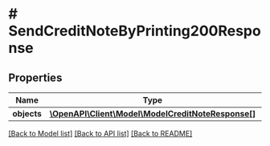 # # SendCreditNoteByPrinting200Response

## Properties

Name | Type | Description | Notes
------------ | ------------- | ------------- | -------------
**objects** | [**\OpenAPI\Client\Model\ModelCreditNoteResponse[]**](ModelCreditNoteResponse.md) |  | [optional]

[[Back to Model list]](../../README.md#models) [[Back to API list]](../../README.md#endpoints) [[Back to README]](../../README.md)
